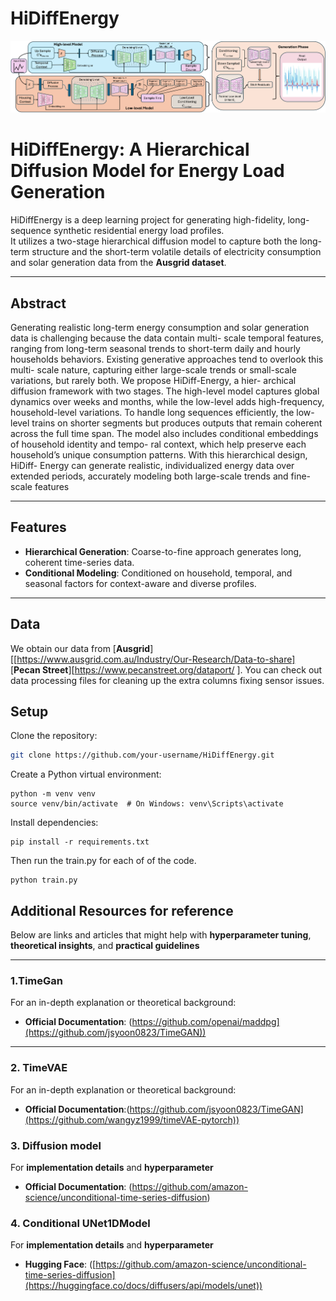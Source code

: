 # HiDiffEnergy

![Description of image](main_diagram.png)

# HiDiffEnergy: A Hierarchical Diffusion Model for Energy Load Generation

HiDiffEnergy is a deep learning project for generating high-fidelity, long-sequence synthetic residential energy load profiles.  
It utilizes a two-stage hierarchical diffusion model to capture both the long-term structure and the short-term volatile details of electricity consumption and solar generation data from the **Ausgrid dataset**.

---

## Abstract
Generating realistic long-term energy consumption and solar
generation data is challenging because the data contain multi-
scale temporal features, ranging from long-term seasonal
trends to short-term daily and hourly households behaviors.
Existing generative approaches tend to overlook this multi-
scale nature, capturing either large-scale trends or small-scale
variations, but rarely both. We propose HiDiff-Energy, a hier-
archical diffusion framework with two stages. The high-level
model captures global dynamics over weeks and months,
while the low-level adds high-frequency, household-level
variations. To handle long sequences efficiently, the low-level
trains on shorter segments but produces outputs that remain
coherent across the full time span. The model also includes
conditional embeddings of household identity and tempo-
ral context, which help preserve each household’s unique
consumption patterns. With this hierarchical design, HiDiff-
Energy can generate realistic, individualized energy data over
extended periods, accurately modeling both large-scale trends
and fine-scale features 

---

## Features
- **Hierarchical Generation**: Coarse-to-fine approach generates long, coherent time-series data.  
- **Conditional Modeling**: Conditioned on household, temporal, and seasonal factors for context-aware and diverse profiles.  

---
## Data
We obtain our data from [**Ausgrid**][[https://www.ausgrid.com.au/Industry/Our-Research/Data-to-share] [**Pecan Street**][https://www.pecanstreet.org/dataport/ ]. You can check out data processing files for cleaning up the extra columns fixing sensor issues.

## Setup

Clone the repository:
```bash
git clone https://github.com/your-username/HiDiffEnergy.git
```
Create a Python virtual environment:
```
python -m venv venv
source venv/bin/activate  # On Windows: venv\Scripts\activate
```
Install dependencies:
```
pip install -r requirements.txt
```
Then run the train.py for each of of the code.
```
python train.py

```

## Additional Resources for reference

Below are links and articles that might help with **hyperparameter tuning**, **theoretical insights**, and **practical guidelines**

---

### 1.TimeGan
For an in-depth explanation or theoretical background:
- **Official Documentation**: (https://github.com/openai/maddpg](https://github.com/jsyoon0823/TimeGAN))

---

### 2. TimeVAE
For an in-depth explanation or theoretical background:
- **Official Documentation**:(https://github.com/jsyoon0823/TimeGAN](https://github.com/wangyz1999/timeVAE-pytorch))


### 3. Diffusion model
For **implementation details** and **hyperparameter**
- **Official Documentation**: (https://github.com/amazon-science/unconditional-time-series-diffusion)

  
### 4. Conditional UNet1DModel
For **implementation details** and **hyperparameter**
- **Hugging Face**: ([https://github.com/amazon-science/unconditional-time-series-diffusion](https://huggingface.co/docs/diffusers/api/models/unet))



